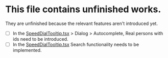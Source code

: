 # This file contains unfinished works.

They are unfinished because the relevant features aren't introduced yet.

-   [ ] In the [SpeedDialTooltip.tsx](</app/(authorized)/all_messages/SpeedDialTooltip.tsx>) > Dialog > Autocomplete, Real persons with ids need to be introduced.
-   [ ] In the [SpeedDialTooltip.tsx](</app/(authorized)/all_messages/SpeedDialTooltip.tsx>) Search functionality needs to be implemented.
